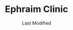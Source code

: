---
layout: location-page
date: Last Modified
description: "Local COVID-19 testing is available at Ephraim Clinic in Ephraim, Utah, USA."
permalink: "locations/utah/ephraim/ephraim-clinic/"
tags:
  - locations
  - utah
title: Ephraim Clinic
uniqueName: ephraim-clinic
state: Utah
stateAbbr: UT
hood: "Ephraim"
address: "525 N Main St"
city: "Ephraim"
zip: "84627"
zipsNearby: "84711 84620 84513 84516 84518 84624 84638 84640 84520 84626 84521 84724 84522 84627 84628 84629 84523 84631 84636 84656 84632 84633 84525 84621 84622 84630 84634 84526 84529 84635 84528 84637 84639 84642 84665 84643 84644 84645 84754 84623 84646 84667 84647 84648 84649 84537 84651 84501 84601 84602 84603 84605 84606 84652 84657 84701 84730 84744 84653 84654 84655 84660 84662 84663 84664 84539 84542" 
mapUrl: "http://maps.apple.com/?q=Ephraim+Clinic&address=525+N+Main+St,Ephraim,Utah,84627"
locationType: Drive-thru
phone: "435-283-4076"
website: "https://intermountainhealthcare.org/locations/ephraim-clinic/"
onlineBooking: undefined
closed: undefined
closedUpdate: April 21st, 2020
notes: "Requires phone screen."
days: Weekdays
hours: 9AM-4:30PM
ctaMessage: Learn more
ctaUrl: "https://intermountainhealthcare.org/locations/ephraim-clinic/"
---